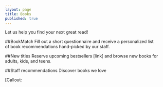 ```yaml
---
layout: page
title: Books
published: true
---
```


Let us help you find your next great read!

##BookMatch
Fill out a short questionnaire and receive a personalized list of book recommendations hand-picked by our staff.

##New titles
Reserve upcoming bestsellers [link] and browse new books for adults, kids, and teens.

##Staff recommendations
Discover books we love

[Callout: 







